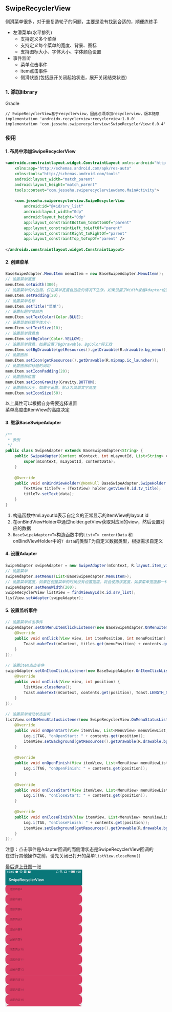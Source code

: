 SwipeRecyclerView
---

侧滑菜单很多，对于重复造轮子的问题，主要是没有找到合适的，顺便练练手

* 左滑菜单(水平排列)
    * 支持定义多个菜单
    * 支持定义每个菜单的宽度、背景、图标
    * 支持图标大小、字体大小、字体颜色设置
* 事件监听
    * 菜单点击事件
    * item点击事件
    * 侧滑状态(包括展开关闭起始状态，展开关闭结束状态)

### 1. 添加library
Gradle
```
// SwipeRecyclerView基于recyclerview，因此必须添加recyclerview，版本随意
implementation 'androidx.recyclerview:recyclerview:1.0.0'
implementation 'com.jessehu.swiperecyclerview:SwipeRecyclerView:0.0.4'
```

### 使用
#### 1. 布局中添加SwipeRecyclerView
```XML
<androidx.constraintlayout.widget.ConstraintLayout xmlns:android="http://schemas.android.com/apk/res/android"
    xmlns:app="http://schemas.android.com/apk/res-auto"
    xmlns:tools="http://schemas.android.com/tools"
    android:layout_width="match_parent"
    android:layout_height="match_parent"
    tools:context="com.jessehu.swiperecyclerviewdemo.MainActivity">

    <com.jessehu.swiperecyclerview.SwipeRecyclerView
        android:id="@+id/srv_list"
        android:layout_width="0dp"
        android:layout_height="0dp"
        app:layout_constraintBottom_toBottomOf="parent"
        app:layout_constraintLeft_toLeftOf="parent"
        app:layout_constraintRight_toRightOf="parent"
        app:layout_constraintTop_toTopOf="parent" />

</androidx.constraintlayout.widget.ConstraintLayout>
```
#### 2. 创建菜单
```java
BaseSwipeAdapter.MenuItem menuItem = new BaseSwipeAdapter.MenuItem();
// 设置菜单宽度
menuItem.setWidth(300);
// 设置菜单的内边距，仅在菜单宽度自适应的情况下生效，如果设置了Width或者Adapter设置了MenuWidth都将无效
menuItem.setPadding(20);
// 设置菜单名称
menuItem.setTitle("菜单");
// 设置标题字体颜色
menuItem.setTextColor(Color.BLUE);
// 设置菜单标题字体大小
menuItem.setTextSize(10);
// 设置菜单背景色
menuItem.setBgColor(Color.YELLOW);
// 设置菜单背景，如果设置了BgDrawable，BgColor将无效
menuItem.setBgDrawable(getResources().getDrawable(R.drawable.bg_menu));
// 设置图标
menuItem.setIcon(getResources().getDrawable(R.mipmap.ic_launcher));
// 设置图标和标题的间距
menuItem.setIconPadding(20);
// 设置图标位置
menuItem.setIconGravity(Gravity.BOTTOM);
// 设置图标大小，如果不设置，默认为菜单文字高度
menuItem.setIconSize(50);
```
以上属性可以根据自身需要选择设置  
菜单高度由ItemView的高度决定

#### 3. 继承BaseSwipeAdapter
```java
/**
 * 示例
 */
public class SwipeAdapter extends BaseSwipeAdapter<String> {
    public SwipeAdapter(Context mContext, int mLayoutId, List<String> contentData) {
        super(mContext, mLayoutId, contentData);
    }

    @Override
    public void onBindViewHolder(@NonNull BaseSwipeAdapter.SwipeHolder holder, String data, int position) {
        TextView titleTv = (TextView) holder.getView(R.id.tv_title);
        titleTv.setText(data);
    }
}
```
1. 构造函数中mLayoutId表示自定义的正常显示的ItemView的layout id
2. 在onBindViewHolder中通过holder.getView获取对应id的view，然后设置对应的数据
3. `BaseSwipeAdapter<T>`构造函数中的`List<T> contentData` 和onBindViewHolder中的`T data`的类型T为自定义数据类型，根据需求自定义

#### 4. 设置Adapter
```java
SwipeAdapter swipeAdapter = new SwipeAdapter(mContext, R.layout.item_view, contents);
// 设置菜单
swipeAdapter.setMenus(List<BaseSwipeAdapter.MenuItem>);
// 设置菜单宽度，如果在创建菜单的时候没有设置宽度，将会使用该宽度，如果菜单宽度都一样，可以使用该属性统一设置
swipeAdapter.setMenuWidth(200);
SwipeRecyclerView listView = findViewById(R.id.srv_list);
listView.setAdapter(swipeAdapter);
```

#### 5. 设置监听事件
```java
// 设置菜单点击事件
swipeAdapter.setOnMenuItemClickListener(new BaseSwipeAdapter.OnMenuItemClickListener() {
    @Override
    public void onClick(View view, int itemPosition, int menuPosition) {
        Toast.makeText(mContext, titles.get(menuPosition) + contents.get(itemPosition), Toast.LENGTH_SHORT).show();
    }
});

// 设置item点击事件
swipeAdapter.setOnItemClickListener(new BaseSwipeAdapter.OnItemClickListener() {
    @Override
    public void onClick(View view, int position) {
        listView.closeMenu();
        Toast.makeText(mContext, contents.get(position), Toast.LENGTH_SHORT).show();
    }
});

// 设置菜单滑动状态监听
listView.setOnMenuStatusListener(new SwipeRecyclerView.OnMenuStatusListener() {
    @Override
    public void onOpenStart(View itemView, List<MenuView> menuViewList, int position) {
        Log.i(TAG, "onOpenStart: " + contents.get(position));
        itemView.setBackground(getResources().getDrawable(R.drawable.bg_open));
    }

    @Override
    public void onOpenFinish(View itemView, List<MenuView> menuViewList, int position) {
        Log.i(TAG, "onOpenFinish: " + contents.get(position));
    }

    @Override
    public void onCloseStart(View itemView, List<MenuView> menuViewList, int position) {
        Log.i(TAG, "onCloseStart: " + contents.get(position));
    }

    @Override
    public void onCloseFinish(View itemView, List<MenuView> menuViewList, int position) {
        Log.i(TAG, "onCloseFinish: " + contents.get(position));
        itemView.setBackground(getResources().getDrawable(R.drawable.bg_normal));
    }
});
```
注意：点击事件是Adapter回调的而侧滑状态是SwipeRecyclerView回调的  
在进行其他操作之前，请先关闭已打开的菜单`listView.closeMenu()`

最后送上丑图一张  
![丑图](screenshot/1.gif)
